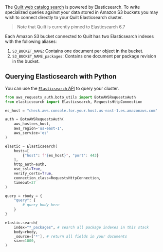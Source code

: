 <!-- markdownlint-disable -->

The [Quilt web catalog
search](../walkthrough/working-with-the-catalog#search) is powered
by Elasticsearch. To write specialized queries against your data
stored in Amazon S3 buckets you may wish to connect directly to
your Quilt Elasticsearch cluster.

> Note that Quilt is currently pinned to Elasticsearch 6.7

Each Amazon S3 bucket connected to Quilt has two Elasticsearch indexes
with the following aliases:
1. `S3_BUCKET_NAME`: Contains one document per object in the bucket.
2. `S3_BUCKET_NAME_packages`: Contains one document per package revision in the bucket.

## Querying Elasticsearch with Python

You can use the [`Elasticsearch`
API](https://www.elastic.co/guide/en/elasticsearch/reference/6.7/) to
query your cluster.

<!--pytest.mark.skip-->
```python
from aws_requests_auth.boto_utils import BotoAWSRequestsAuth
from elasticsearch import Elasticsearch, RequestsHttpConnection

es_host = "check.aws.console.for.your.host.us-east-1.es.amazonaws.com"

auth = BotoAWSRequestsAuth(
    aws_host=es_host,
    aws_region='us-east-1',
    aws_service='es'
)

elastic = Elasticsearch(
    hosts=[
        {"host": f"{es_host}", "port": 443}
    ],
    http_auth=auth,
    use_ssl=True,
    verify_certs=True,
    connection_class=RequestsHttpConnection,
    timeout=27
)

query = rbody = {
    "query": {
        # query body here
    }
}

elastic.search(
    index="*_packages", # search all package indexes in this stack
    body=rbody,
    _source=['*'], # return all fields in your documents
    size=1000,
)
```

